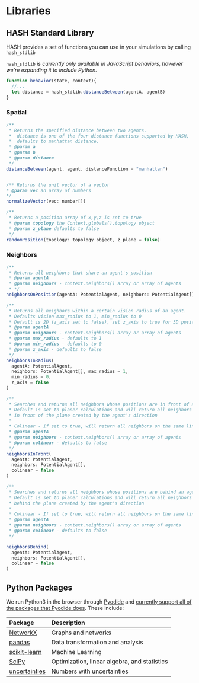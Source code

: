 # Libraries

## HASH Standard Library

HASH provides a set of functions you can use in your simulations by calling `hash_stdlib`

`hash_stdlib` _is currently only available in JavaScript behaviors, however we're expanding it to include Python._

```javascript
function behavior(state, context){
  //...
  let distance = hash_stdlib.distanceBetween(agentA, agentB)
}

```

### Spatial

```javascript
/**
 * Returns the specified distance between two agents.
 *  distance is one of the four distance functions supported by HASH,
 *  defaults to manhattan distance.
 * @param a
 * @param b
 * @param distance
 */
distanceBetween(agent, agent, distanceFunction = "manhattan")


/** Returns the unit vector of a vector
* @param vec an array of numbers
*/
normalizeVector(vec: number[])

/**
 * Returns a position array of x,y,z is set to true
 * @param topology the Context.globals().topology object
 * @param z_plane defaults to false
 */
randomPosition(topology: topology object, z_plane = false)
```

### Neighbors

```javascript
/**
 * Returns all neighbors that share an agent's position
 * @param agentA
 * @param neighbors - context.neighbors() array or array of agents
 * */
neighborsOnPosition(agentA: PotentialAgent, neighbors: PotentialAgent[])

/**
 * Returns all neighbors within a certain vision radius of an agent.
 * Defaults vision max_radius to 1, min_radius to 0
 * Default is 2D (z_axis set to false), set z_axis to true for 3D positions
 * @param agentA
 * @param neighbors - context.neighbors() array or array of agents
 * @param max_radius - defaults to 1
 * @param min_radius - defaults to 0
 * @param z_axis - defaults to false
 */
neighborsInRadius(
  agentA: PotentialAgent, 
  neighbors: PotentialAgent[], max_radius = 1,
  min_radius = 0,
  z_axis = false
) 

/**
 * Searches and returns all neighbors whose positions are in front of an agent.
 * Default is set to planer calculations and will return all neighbors located
 * in front of the plane created by the agent's direction
 *
 * Colinear - If set to true, will return all neighbors on the same line as agent a.
 * @param agentA
 * @param neighbors - context.neighbors() array or array of agents
 * @param colinear - defaults to false
 */
neighborsInFront(
  agentA: PotentialAgent,
  neighbors: PotentialAgent[],
  colinear = false
)

/**
 * Searches and returns all neighbors whose positions are behind an agent.
 * Default is set to planer calculations and will return all neighbors located
 * behind the plane created by the agent's direction
 *
 * Colinear - If set to true, will return all neighbors on the same line as agent a.
 * @param agentA
 * @param neighbors - context.neighbors() array or array of agents
 * @param colinear - defaults to false
 */

neighborsBehind(
  agentA: PotentialAgent,
  neighbors: PotentialAgent[],
  colinear = false
)
```

## Python Packages

We run Python3 in the browser through [Pyodide](https://github.com/iodide-project/pyodide) and [currently support all of the packages that Pyodide does](https://github.com/iodide-project/pyodide/tree/master/packages). These include:

| Package | Description |
| :--- | :--- |
| [NetworkX](https://networkx.github.io/) | Graphs and networks |
| [pandas](https://pandas.pydata.org/) | Data transformation and analysis |
| [scikit-learn](https://scikit-learn.org/stable/) | Machine Learning |
| [SciPy](https://www.scipy.org/) | Optimization, linear algebra, and statistics |
| [uncertainties](https://pythonhosted.org/uncertainties/index.html) | Numbers with uncertainties  |

